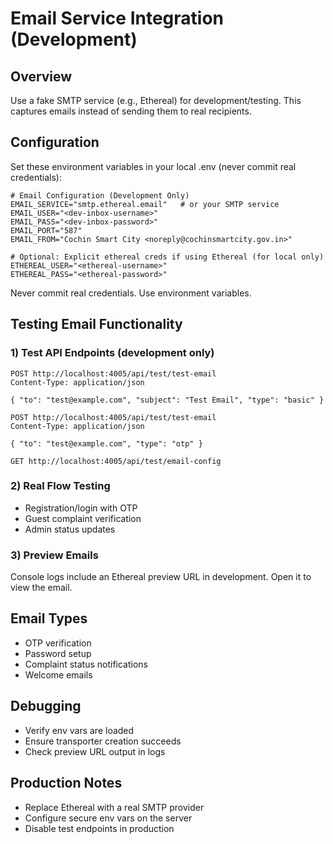 # Email Service Integration (Development)

## Overview

Use a fake SMTP service (e.g., Ethereal) for development/testing. This captures emails instead of sending them to real recipients.

## Configuration

Set these environment variables in your local .env (never commit real credentials):

```env
# Email Configuration (Development Only)
EMAIL_SERVICE="smtp.ethereal.email"   # or your SMTP service
EMAIL_USER="<dev-inbox-username>"
EMAIL_PASS="<dev-inbox-password>"
EMAIL_PORT="587"
EMAIL_FROM="Cochin Smart City <noreply@cochinsmartcity.gov.in>"

# Optional: Explicit ethereal creds if using Ethereal (for local only)
ETHEREAL_USER="<ethereal-username>"
ETHEREAL_PASS="<ethereal-password>"
```

Never commit real credentials. Use environment variables.

## Testing Email Functionality

### 1) Test API Endpoints (development only)

```http
POST http://localhost:4005/api/test/test-email
Content-Type: application/json

{ "to": "test@example.com", "subject": "Test Email", "type": "basic" }
```

```http
POST http://localhost:4005/api/test/test-email
Content-Type: application/json

{ "to": "test@example.com", "type": "otp" }
```

```http
GET http://localhost:4005/api/test/email-config
```

### 2) Real Flow Testing

- Registration/login with OTP
- Guest complaint verification
- Admin status updates

### 3) Preview Emails

Console logs include an Ethereal preview URL in development. Open it to view the email.

## Email Types

- OTP verification
- Password setup
- Complaint status notifications
- Welcome emails

## Debugging

- Verify env vars are loaded
- Ensure transporter creation succeeds
- Check preview URL output in logs

## Production Notes

- Replace Ethereal with a real SMTP provider
- Configure secure env vars on the server
- Disable test endpoints in production
